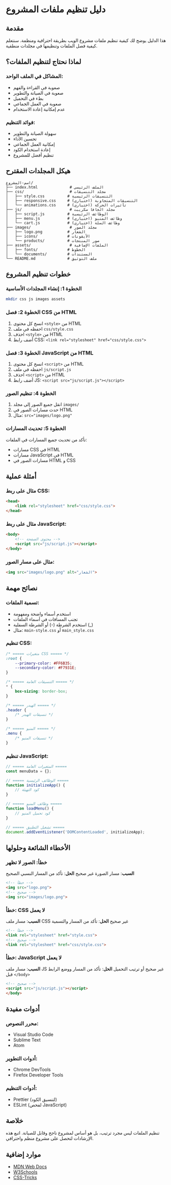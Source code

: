 # دليل تنظيم ملفات المشروع

## مقدمة
هذا الدليل يوضح لك كيفية تنظيم ملفات مشروع الويب بطريقة احترافية ومنظمة. سنتعلم كيفية فصل الملفات وتنظيمها في مجلدات منطقية.

## لماذا نحتاج لتنظيم الملفات؟

### المشاكل في الملف الواحد:
- صعوبة في القراءة والفهم
- صعوبة في الصيانة والتطوير
- بطء في التحميل
- صعوبة في العمل الجماعي
- عدم إمكانية إعادة الاستخدام

### فوائد التنظيم:
- سهولة الصيانة والتطوير
- تحسين الأداء
- إمكانية العمل الجماعي
- إعادة استخدام الكود
- تنظيم أفضل للمشروع

## هيكل المجلدات المقترح

```
اسم-المشروع/
├── index.html              # الملف الرئيسي
├── css/                    # مجلد التنسيقات
│   ├── style.css          # التنسيقات الرئيسية
│   ├── responsive.css     # التنسيقات المتجاوبة (اختياري)
│   └── animations.css     # تأثيرات الحركة (اختياري)
├── js/                     # مجلد الجافا سكريبت
│   ├── script.js          # الوظائف الرئيسية
│   ├── menu.js            # وظائف المنيو (اختياري)
│   └── cart.js            # وظائف السلة (اختياري)
├── images/                 # مجلد الصور
│   ├── logo.png           # الشعار
│   ├── icons/             # الأيقونات
│   └── products/          # صور المنتجات
├── assets/                 # الملفات الإضافية
│   ├── fonts/             # الخطوط
│   └── documents/         # المستندات
└── README.md              # ملف التوثيق
```

## خطوات تنظيم المشروع

### الخطوة 1: إنشاء المجلدات الأساسية
```bash
mkdir css js images assets
```

### الخطوة 2: فصل CSS من HTML
1. انسخ كل محتوى `<style>` من HTML
2. احفظه في ملف `css/style.css`
3. احذف `<style>` من HTML
4. أضف رابط CSS: `<link rel="stylesheet" href="css/style.css">`

### الخطوة 3: فصل JavaScript من HTML
1. انسخ كل محتوى `<script>` من HTML
2. احفظه في ملف `js/script.js`
3. احذف `<script>` من HTML
4. أضف رابط JS: `<script src="js/script.js"></script>`

### الخطوة 4: تنظيم الصور
1. انقل جميع الصور إلى مجلد `images/`
2. حدث مسارات الصور في HTML
3. مثال: `src="images/logo.png"`

### الخطوة 5: تحديث المسارات
تأكد من تحديث جميع المسارات في الملفات:
- مسارات CSS في HTML
- مسارات JavaScript في HTML
- مسارات الصور في HTML و CSS

## أمثلة عملية

### مثال على ربط CSS:
```html
<head>
    <link rel="stylesheet" href="css/style.css">
</head>
```

### مثال على ربط JavaScript:
```html
<body>
    <!-- محتوى الصفحة -->
    <script src="js/script.js"></script>
</body>
```

### مثال على مسار الصور:
```html
<img src="images/logo.png" alt="الشعار">
```

## نصائح مهمة

### تسمية الملفات:
- استخدم أسماء واضحة ومفهومة
- تجنب المسافات في أسماء الملفات
- استخدم الشرطة (-) أو الشرطة السفلية (_)
- مثال: `main-style.css` أو `main_style.css`

### تنظيم CSS:
```css
/* ===== متغيرات CSS ===== */
:root {
    --primary-color: #FF6B35;
    --secondary-color: #F7931E;
}

/* ===== التنسيقات العامة ===== */
* {
    box-sizing: border-box;
}

/* ===== الهيدر ===== */
.header {
    /* تنسيقات الهيدر */
}

/* ===== المنيو ===== */
.menu {
    /* تنسيقات المنيو */
}
```

### تنظيم JavaScript:
```javascript
// ===== المتغيرات العامة =====
const menuData = {};

// ===== الوظائف الرئيسية =====
function initializeApp() {
    // كود التهيئة
}

// ===== وظائف المنيو =====
function loadMenu() {
    // كود تحميل المنيو
}

// ===== تشغيل التطبيق =====
document.addEventListener('DOMContentLoaded', initializeApp);
```

## الأخطاء الشائعة وحلولها

### خطأ: الصور لا تظهر
**السبب**: مسار الصورة غير صحيح
**الحل**: تأكد من المسار النسبي الصحيح
```html
<!-- خطأ -->
<img src="logo.png">
<!-- صحيح -->
<img src="images/logo.png">
```

### خطأ: CSS لا يعمل
**السبب**: مسار ملف CSS غير صحيح
**الحل**: تأكد من المسار والتسمية
```html
<!-- خطأ -->
<link rel="stylesheet" href="style.css">
<!-- صحيح -->
<link rel="stylesheet" href="css/style.css">
```

### خطأ: JavaScript لا يعمل
**السبب**: مسار ملف JS غير صحيح أو ترتيب التحميل
**الحل**: تأكد من المسار ووضع الرابط قبل `</body>`
```html
<!-- صحيح -->
<script src="js/script.js"></script>
</body>
```

## أدوات مفيدة

### محرر النصوص:
- Visual Studio Code
- Sublime Text
- Atom

### أدوات التطوير:
- Chrome DevTools
- Firefox Developer Tools

### أدوات التنظيم:
- Prettier (لتنسيق الكود)
- ESLint (لفحص JavaScript)

## خلاصة
تنظيم الملفات ليس مجرد ترتيب، بل هو أساس لمشروع ناجح وقابل للصيانة. اتبع هذه الإرشادات لتحصل على مشروع منظم واحترافي.

## موارد إضافية
- [MDN Web Docs](https://developer.mozilla.org/)
- [W3Schools](https://www.w3schools.com/)
- [CSS-Tricks](https://css-tricks.com/)


